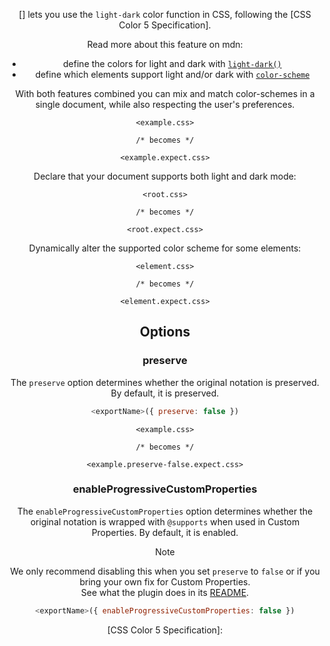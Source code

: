 <!-- Available Variables: -->
<!-- <humanReadableName> PostCSS Your Plugin -->
<!-- <exportName> postcssYourPlugin -->
<!-- <packageName> @csstools/postcss-your-plugin -->
<!-- <packageVersion> 1.0.0 -->
<!-- <packagePath> plugins/postcss-your-plugin -->
<!-- <cssdbId> your-feature -->
<!-- <specUrl> https://www.w3.org/TR/css-color-4/#funcdef-color -->
<!-- <example.css> file contents for examples/example.css -->
<!-- <header> -->
<!-- <usage> usage instructions -->
<!-- <envSupport> -->
<!-- <corsWarning> -->
<!-- <linkList> -->
<!-- <parallelBuildsNotice> -->
<!-- to generate : npm run docs -->

<header>

[<humanReadableName>] lets you use the `light-dark` color function in
CSS, following the [CSS Color 5 Specification].

Read more about this feature on mdn:
- define the colors for light and dark with [`light-dark()`](https://developer.mozilla.org/en-US/docs/Web/CSS/color_value/light-dark)
- define which elements support light and/or dark with [`color-scheme`](https://developer.mozilla.org/en-US/docs/Web/CSS/color-scheme)

With both features combined you can mix and match color-schemes in a single document, while also respecting the user's preferences.

```pcss
<example.css>

/* becomes */

<example.expect.css>
```

Declare that your document supports both light and dark mode:

```pcss
<root.css>

/* becomes */

<root.expect.css>
```

Dynamically alter the supported color scheme for some elements:

```pcss
<element.css>

/* becomes */

<element.expect.css>
```

<usage>

<envSupport>

## Options

### preserve

The `preserve` option determines whether the original notation
is preserved. By default, it is preserved.

```js
<exportName>({ preserve: false })
```

```pcss
<example.css>

/* becomes */

<example.preserve-false.expect.css>
```

### enableProgressiveCustomProperties

The `enableProgressiveCustomProperties` option determines whether the original notation
is wrapped with `@supports` when used in Custom Properties. By default, it is enabled.

> [!NOTE]
> We only recommend disabling this when you set `preserve` to `false` or if you bring your own fix for Custom Properties.  
> See what the plugin does in its [README](https://github.com/csstools/postcss-plugins/tree/main/plugins/postcss-progressive-custom-properties#readme).

```js
<exportName>({ enableProgressiveCustomProperties: false })
```

<linkList>
[CSS Color 5 Specification]: <specUrl>
